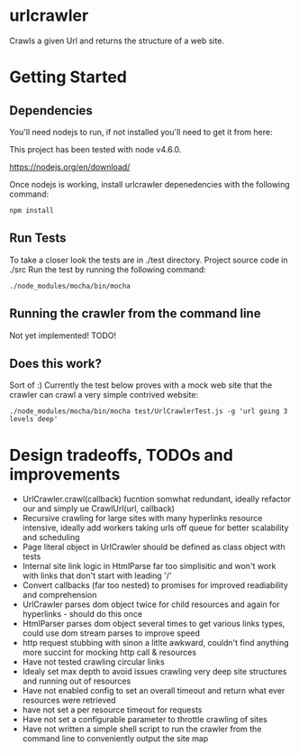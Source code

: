 # urlcrawler

Crawls a given Url and returns the structure of a web site.

# Getting Started


## Dependencies

You'll need nodejs to run, if not installed you'll need to get it from here:

This project has been tested with node v4.6.0.

https://nodejs.org/en/download/

Once nodejs is working, install urlcrawler depenedencies with the following command:

```
npm install
```




## Run Tests

To take a closer look the tests are in ./test directory. Project source code in ./src Run the test by running the following command:

```
./node_modules/mocha/bin/mocha
```


## Running the crawler from the command line

Not yet implemented! TODO!


## Does this work?

Sort of :) Currently the test below proves with a mock web site that the crawler can crawl a very simple contrived website:

```
./node_modules/mocha/bin/mocha test/UrlCrawlerTest.js -g 'url going 3 levels deep'
```


# Design tradeoffs, TODOs and improvements

* UrlCrawler.crawl(callback) fucntion somwhat redundant, ideally refactor our and simply ue CrawlUrl(url, callback)
* Recursive crawling for large sites with many hyperlinks resource intensive, ideally add workers taking urls off queue for better scalability and scheduling
* Page literal object in UrlCrawler should be defined as class object with tests
* Internal site link logic in HtmlParse far too simplisitic and won't work with links that don't start with leading '/'
* Convert callbacks (far too nested) to promises for improved readiability and comprehension  
* UrlCrawler parses dom object twice for child resources and again for hyperlinks - should do this once
* HtmlParser parses dom object several times to get various links types, could use dom stream parses to improve speed
* http request stubbing with sinon a litlte awkward, couldn't find anything more succint for mocking http call & resources
* Have not tested crawling circular links
* Idealy set max depth to avoid issues crawling very deep site structures and running out of resources
* Have not enabled config to set an overall timeout and return what ever resources were retrieved
* have not set a per resource timeout for requests
* Have not set a configurable parameter to throttle crawling of sites   
* Have not written a simple shell script to run the crawler from the command line to conveniently output the site map
